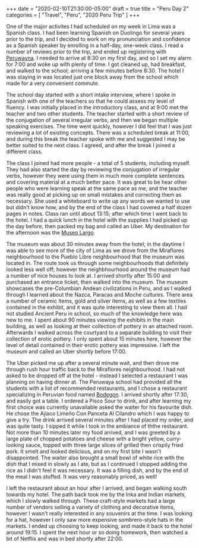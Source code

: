 +++
date = "2020-02-10T21:30:00-05:00"
draft = true
title = "Peru Day 2"
categories = [ "Travel", "Peru", "2020 Peru Trip" ]
+++

One of the major activites I had scheduled on my week in Lima was a Spanish class. I had been learning Spanish on Duolingo for several years prior to the trip, and I decided to work on my pronunciation and confidence as a Spanish speaker by enrolling in a half-day, one-week class. I read a number of reviews prior to the trip, and ended up registering with [Peruwayna](https://www.peruwayna.com/). I needed to arrive at 8:30 on my first day, and so I set my alarm for 7:00 and woke up with plenty of time. I got cleaned up, had breakfast, and walked to the school; arriving a few minutes before 8:30. The hotel I was staying in was located just one block away from the school which made for a very convenient commute.

The school day started with a short intake interview, where I spoke in Spanish with one of the teachers so that he could assess my level of fluency. I was initially placed in the introductory class, and at 9:00 met the teacher and two other students. The teacher started with a short review of the conjugation of several irregular verbs, and then we began multiple speaking exercises. The time went quickly, however I did feel that I was just reviewing a lot of existing concepts. There was a scheduled break at 11:00, and during this break the teacher spoke with me and suggested I may be better suited to the next class. I agreed, and after the break I joined a different class.

The class I joined had more people - a total of 5 students, including myself. They had also started the day by reviewing the conjugation of irregular verbs, however they were using them in much more complete sentences and covering material at a much better pace. It was great to be hear other people who were learning speak at the same pace as me, and the teacher was really good at picking up on small mistakes and correcting them as necessary. She used a whiteboard to write up any words we wanted to use but didn't know how, and by the end of the class I had covered a half dozen pages in notes. Class ran until about 13:15; after which time I went back to the hotel. I had a quick lunch in the hotel with the supplies I had picked up the day before, then packed my bag and called an Uber. My destination for the afternoon was the [Museo Largo](https://www.museolarco.org/en/).

The museum was about 30 minutes away from the hotel; in the daytime I was able to see more of the city of Lima as we drove from the Miraflores neighbourhood to the Pueblo Libre neighbourhood that the museum was located in. The route took us through some neighbourhoods that definitely looked less well off; however the neighbhourhood around the museum had a number of nice houses to look at. I arrived shortly after 15:00 and purchased an entrance ticket, then walked into the museum. The museum showcases the pre-Columbian Andean civilizations in Peru, and as I walked through I learned about the Nazca, Paracas and Moche cultures. There area a number of ceramic items, gold and silver items, as well as a few textiles contained in the exhibit, and it was quite interesting to view them all. I had not studied Ancient Peru in school, so much of the knowledge here was new to me. I spent about 90 minutes viewing the exhibits in the main building, as well as looking at their collection of pottery in an attached room. Afterwards I walked across the courtyard to a separate building to visit their collection of erotic pottery. I only spent about 15 minutes here, however the level of detail contained in their erotic pottery was impressive. I left the museum and called an Uber shortly before 17:00.

The Uber picked me up after a several minute wait, and then drove me through rush hour traffic back to the Miraflores neighbourhood. I had not asked to be dropped off at the hotel - instead I selected a restaurant I was planning on having dinner at. The Peruwaya school had provided all the students with a list of recommended restaurants, and I chose a restaurant specializing in Peruvian food named [Bodegon](https://www.elbodegon.com.pe/). I arrived shortly after 17:30, and easily got a table. I ordered a Pisco Sour to drink, and after learning my first choice was currently unavailable asked the waiter for his favourite dish. He chose the Ajiaco Limeño Con Panceta Al Cilandro which I was happy to give a try. The drink arrived several minutes after I had placed my order, and was quite tasty. I sipped it while I took in the ambiance of ththe restaurant. Not more than 10 minutes later my food arrived, and I was greeted by a large plate of chopped potatoes and cheese with a bright yellow, curry-looking sauce, topped with three large slices of grilled then crispily fried pork. It smelt and looked delicious, and on my first bite I wasn't disappointed. The waiter also brought a small bowl of white rice with the dish that I mixed in slowly as I ate, but as I continued I stopped adding the rice as I didn't feel it was necessary. It was a filling dish, and by the end of the meal I was stuffed. It was very reasonably priced, as well!

I left the restaurant about an hour after I arrived, and began walking south towards my hotel. The path back took me by the Inka and Indian markets, which I slowly walked through. These craft-style markets had a large number of vendors selling a variety of clothing and decorative items, however I wasn't really interested in any souvenirs at the time. I was looking for a hat, however I only saw more expensive sombrero-style hats in the markets. I ended up choosing to keep looking, and made it back to the hotel around 19:15. I spent the next hour or so doing homework, then watched a bit of Netflix and was in bed shortly after 22:00.

